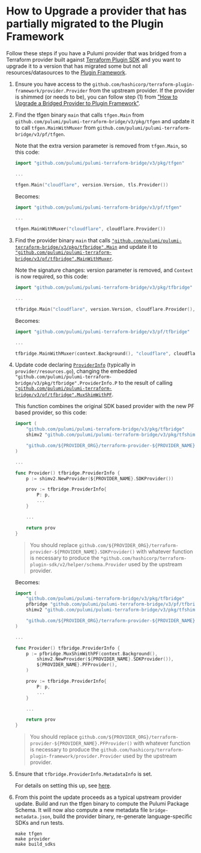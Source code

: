 # How to Upgrade a provider that has partially migrated to the Plugin Framework

Follow these steps if you have a Pulumi provider that was bridged from a Terraform
provider built against [Terraform Plugin
SDK](https://github.com/hashicorp/terraform-plugin-sdk) and you want to upgrade it to a
version that has migrated some but not all resources/datasources to the [Plugin
Framework](https://github.com/hashicorp/terraform-plugin-sdk?tab=readme-ov-file).

1. Ensure you have access to the
   `github.com/hashicorp/terraform-plugin-framework/provider.Provider` from the upstream
   provider.  If the provider is shimmed (or needs to be), you can follow step (1) from
   ["How to Upgrade a Bridged Provider to Plugin
   Framework"](../pf/README.md#how-to-upgrade-a-bridged-provider-to-plugin-framework).

1. Find the tfgen binary `main` that calls `tfgen.Main` from
   `github.com/pulumi/pulumi-terraform-bridge/v3/pkg/tfgen` and update it to call
   `tfgen.MainWithMuxer` from `github.com/pulumi/pulumi-terraform-bridge/v3/pf/tfgen`.

   Note that the extra version parameter is removed from `tfgen.Main`, so this code:

   ```go
   import "github.com/pulumi/pulumi-terraform-bridge/v3/pkg/tfgen"

   ...

   tfgen.Main("cloudflare", version.Version, tls.Provider())
   ```

   Becomes:

   ``` go
   import "github.com/pulumi/pulumi-terraform-bridge/v3/pf/tfgen"

   ...

   tfgen.MainWithMuxer("cloudflare", cloudflare.Provider())
   ```

1. Find the provider binary `main` that calls
   [`"github.com/pulumi/pulumi-terraform-bridge/v3/pkg/tfbridge".Main`](https://pkg.go.dev/github.com/pulumi/pulumi-terraform-bridge/v3/pkg/tfbridge#Main)
   and update it to
   [`"github.com/pulumi/pulumi-terraform-bridge/v3/pf/tfbridge".MainWithMuxer`](https://pkg.go.dev/github.com/pulumi/pulumi-terraform-bridge/v3/pf/tfbridge#MainWithMuxer).

   Note the signature changes: version parameter is removed, and `Context` is now required, so this
   code:

     ```go
    import "github.com/pulumi/pulumi-terraform-bridge/v3/pkg/tfbridge"

    ...

     tfbridge.Main("cloudflare", version.Version, cloudflare.Provider(), pulumiSchema)
     ```

     Becomes:

    ```go
    import "github.com/pulumi/pulumi-terraform-bridge/v3/pf/tfbridge"

    ...

    tfbridge.MainWithMuxer(context.Background(), "cloudflare", cloudflare.Provider(), pulumiSchema)
    ```

1. Update code declaring
   [`ProviderInfo`](https://pkg.go.dev/github.com/pulumi/pulumi-terraform-bridge/v3/pkg/tfbridge#ProviderInfo)
   (typically in `provider/resources.go`), changing the embedded
   `"github.com/pulumi/pulumi-terraform-bridge/v3/pkg/tfbridge".ProviderInfo.P` to the
   result of calling
   [`"github.com/pulumi/pulumi-terraform-bridge/v3/pf/tfbridge".MuxShimWithPF`](https://pkg.go.dev/github.com/pulumi/pulumi-terraform-bridge/v3/pf/tfbridge#MuxShimWithPF).

   This function combines the original SDK based provider with the new PF based provider, so this code:

    ```go
    import (
		"github.com/pulumi/pulumi-terraform-bridge/v3/pkg/tfbridge"
		shimv2 "github.com/pulumi/pulumi-terraform-bridge/v3/pkg/tfshim/sdk-v2"

		"github.com/${PROVIDER_ORG}/terraform-provider-${PROVIDER_NAME}"
	)

    ...

    func Provider() tfbridge.ProviderInfo {
	    p := shimv2.NewProvider(${PROVIDER_NAME}.SDKProvider())

	    prov := tfbridge.ProviderInfo{
			P: p,
	        ...
	    }

		...

		return prov
    }
    ```

    > You should replace
    > `github.com/${PROVIDER_ORG}/terraform-provider-${PROVIDER_NAME}.SDKProvider()` with
    > whatever function is necessary to produce the
    > `*github.com/hashicorp/terraform-plugin-sdk/v2/helper/schema.Provider` used by the
    > upstream provider.

    Becomes:

    ```go
    import (
    	"github.com/pulumi/pulumi-terraform-bridge/v3/pkg/tfbridge"
       	pfbridge "github.com/pulumi/pulumi-terraform-bridge/v3/pf/tfbridge"
       	shimv2 "github.com/pulumi/pulumi-terraform-bridge/v3/pkg/tfshim/sdk-v2"

        "github.com/${PROVIDER_ORG}/terraform-provider-${PROVIDER_NAME}"
    )

    ...

    func Provider() tfbridge.ProviderInfo {
        p := pfbridge.MuxShimWithPF(context.Background(),
			shimv2.NewProvider(${PROVIDER_NAME}.SDKProvider()),
			${PROVIDER_NAME}.PFProvider(),
	    )

	    prov := tfbridge.ProviderInfo{
			P: p,
	        ...
	    }

        ...

        return prov
    }
    ```

    > You should replace
    > `github.com/${PROVIDER_ORG}/terraform-provider-${PROVIDER_NAME}.PFProvider()` with
    > whatever function is necessary to produce the
    > `github.com/hashicorp/terraform-plugin-framework/provider.Provider` used by the
    > upstream provider.

1. Ensure that `tfbridge.ProviderInfo.MetadataInfo` is set.

   For details on setting this up, see [here](./metadata.md#setup).

1. From this point the update proceeds as a typical upstream provider update. Build and
   run the tfgen binary to compute the Pulumi Package Schema. It will now also compute a
   new metadata file `bridge-metadata.json`, build the provider binary, re-generate
   language-specific SDKs and run tests.

    ```
    make tfgen
    make provider
    make build_sdks
    ```
